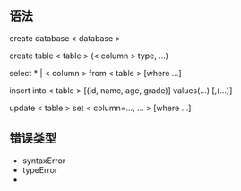 ## 语法
create database < database >

create table < table > (< column > type, ...)

select * | < column > from < table > [where ...]

insert into < table >  [(id, name, age, grade)] values(...) [,(...)]

update < table > set < column=..., ... > [where ...]


## 错误类型
- syntaxError
- typeError
- 
